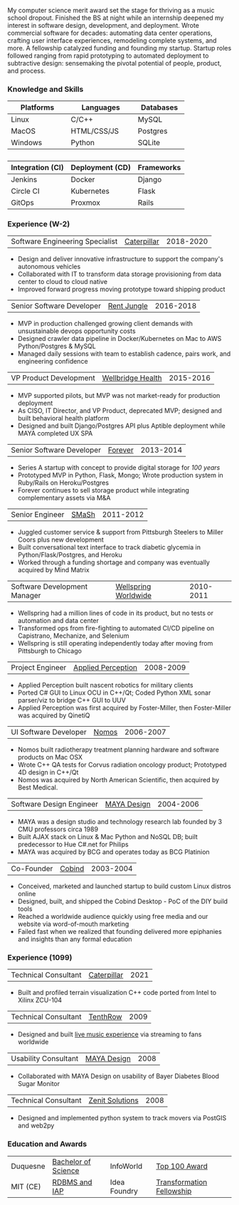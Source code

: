 <p>
My computer science merit award set the stage for thriving as a music school dropout. Finished the BS at night while an internship deepened my interest in software design, development, and deployment.
Wrote commercial software for decades: automating data center operations, crafting user interface experiences, remodeling complete systems, and more. 
A fellowship catalyzed funding and founding my startup. Startup roles followed ranging from rapid prototyping to automated deployment to subtractive design: sensemaking the  pivotal potential of people, product, and process.
</p>

<h3 id="knowledge-and-skills">Knowledge and Skills</h3>
<p>
<table class="skills">
<thead>
<tr>
<th>Platforms</th>
<th>Languages</th>
<th>Databases</th>
</tr>
</thead>
<tbody>
<tr>
<td>Linux</td>
<td>C/C++</td>
<td>MySQL</td>
</tr>

<tr>
<td>MacOS</td>
<td>HTML/CSS/JS</td>
<td>Postgres</td>
</tr>

<tr>
<td>Windows</td>
<td>Python</td>
<td>SQLite</td>
</tr>
</tbody>
<tr><td>&nbsp;&nbsp;</td></tr>
<thead>
<tr>
<th>Integration (CI)</th>
<th>Deployment (CD)</th>
<th>Frameworks</th>
</tr>
</thead>
<tbody>
<tr>
<td>Jenkins</td>
<td>Docker</td>
<td>Django</td>
</tr>
<tr>
<td>Circle CI</td>
<td>Kubernetes</td>
<td>Flask</td>
</tr>
<tr>
<td>GitOps</td>
<td>Proxmox</td>
<td>Rails</td>
</tr>
<tr>
</tr>
<tr>
</tr>

</tbody>
</table>
</p>

<h3>Experience (W-2)</h3>
<table class="experience">
<tbody>
<tr><td>Software Engineering Specialist</td><td><a href="https://en.wikipedia.org/wiki/Caterpillar_Inc.">Caterpillar</a></td><td>2018-2020</td>
</tr>
</table>
<p>
<ul><li>Design and deliver innovative infrastructure to support the company's autonomous vehicles</li>
<li>Collaborated with IT to transform data storage provisioning from data center to cloud to cloud native</li> 
<li>Improved forward progress moving prototype toward shipping product</li></ul>
</p>

<table class="experience">
<tbody>
<tr><td>Senior Software Developer</td><td><a href="https://en.wikipedia.org/wiki/RealPage">Rent Jungle</a></td><td>2016-2018</td>
</tr>
</table>
<p>
<ul><li>MVP in production challenged growing client demands with unsustainable devops opportunity costs</li>
<li>Designed crawler data pipeline in Docker/Kubernetes on Mac to AWS Python/Postgres &amp; MySQL</li>
<li>Managed daily sessions with team to establish cadence, pairs work, and engineering confidence</li></ul>
</p>
<table class="experience">
<tbody>
<tr><td>VP Product Development</td><td><a href="http://www.wellbridgehealth.com/licensing">Wellbridge Health</a></td><td>2015-2016</td>
</tr>
</table>
<p>
<ul><li>MVP supported pilots, but MVP was not market-ready for production deployment</li>
<li>As CISO, IT Director, and VP Product, deprecated MVP; designed and built behavioral health platform</li>
<li>Designed and built Django/Postgres API plus Aptible deployment while MAYA completed UX SPA</li></ul>
</p>
<table class="experience">
<tbody>
<tr><td>Senior Software Developer</td><td><a href="https://en.wikipedia.org/wiki/Forever_(website)">Forever</a></td><td>2013-2014</td>
</tr>
</table>
<p>
<ul><li>Series A startup with concept to provide digital storage for <em>100 years</em></li>
<li>Prototyped MVP in Python, Flask, Mongo; Wrote production system in Ruby/Rails on Heroku/Postgres</li>
<li>Forever continues to sell storage product while integrating complementary assets via M&amp;A</li></ul>
</p>
<table class="experience">
<tbody>
<tr><td>Senior Engineer</td><td><a href="https://www.crunchbase.com/organization/smash-technologies">SMaSh</a></td><td>2011-2012</td>
</tr>
</table>
<p>
<ul><li>Juggled customer service &amp; support from Pittsburgh Steelers to Miller Coors plus new development</li>
<li>Built conversational text interface to track diabetic glycemia in Python/Flask/Postgres, and Heroku</li>
<li>Worked through a funding shortage and company was eventually acquired by Mind Matrix</li></ul>
</p>
<table id="wellspring" class="experience">
<tbody>
<tr><td>Software Development Manager</td><td><a href="https://en.wikipedia.org/wiki/Wellspring_Worldwide">Wellspring Worldwide</a></td><td>2010-2011</td>
</tr>
</table>
<p>
<ul><li>Wellspring had a million lines of code in its product, but no tests or automation and data center</li>
<li>Transformed ops from fire-fighting to automated CI/CD pipeline on Capistrano, Mechanize, and Selenium</li>
<li>Wellspring is still operating independently today after moving from Pittsburgh to Chicago</li></ul>
</p>
<table class="experience">
<tbody>
<tr><td>Project Engineer</td><td><a href="https://www.qinetiq.com/en/what-we-do/services-and-products/talon-medium-sized-tactical-robot">Applied Perception</a></td ><td>2008-2009</td>
</tr>
</table>
<p>
<ul><li>Applied Perception built nascent robotics for military clients</li>
<li>Ported C# GUI to Linux OCU in C++/Qt; Coded Python XML sonar parser/viz to bridge C++ GUI to UUV</li>
<li>Applied Perception was first acquired by Foster-Miller, then Foster-Miller was acquired by QinetiQ</li></ul>
</p>
<table class="experience">
<tbody>
<tr><td>UI Software Developer</td><td><a href="http://www.nomos.com/pdf/BN_MB_Corvus_MSF0003_R1_06142016.pdf">Nomos</a></td><td>2006-2007</td>
</tr>
</table>
<p>
<ul><li>Nomos built radiotherapy treatment planning hardware and software products on Mac OSX</li>
<li>Wrote C++ QA tests for Corvus radiation oncology product; Prototyped 4D design in C++/Qt</li>
<li>Nomos was acquired by North American Scientific, then acquired by Best Medical.</li></ul>
</p>
<table class="experience">
<tbody>
<tr><td>Software Design Engineer</td><td><a href="https://remakelearning.org/organization/maya-design/">MAYA Design</a></td><td>2004-2006</td>
</tr>
</table>
<p>
<ul><li>MAYA was a design studio and technology research lab founded by 3 CMU professors circa 1989</li>
<li>Built AJAX stack on Linux & Mac Python and NoSQL DB; built predecessor to Hue C#.net for Philips</li>
<li>MAYA was acquired by BCG and operates today as BCG Platinion</li></ul>
</p>
<table class="experience">
<tbody>
<tr><td>Co-Founder</td><td><a href="https://no.wikipedia.org/wiki/Cobind_Desktop">Cobind</a></td><td>2003-2004</td>
</tr>
</table>
<p>
<ul><li>Conceived, marketed and launched startup to build custom Linux distros online</li>
<li>Designed, built, and shipped the Cobind Desktop - PoC of the DIY build tools</li>
<li>Reached a worldwide audience quickly using free media and our website via word-of-mouth marketing</li>
<li>Failed fast when we realized that founding delivered more epiphanies and insights than any formal education</ul>
</p>

<h3 id="short-term-experience">Experience (1099)</h3>
<table class="experience">
<tbody>
<tr><td>Technical Consultant</td><td><a href="https://en.wikipedia.org/wiki/Caterpillar_Inc.">Caterpillar</a></td><td>2021</td>
</tr>
</table>
<p>
<ul><li>Built and profiled terrain visualization C++ code ported from Intel to Xilinx ZCU-104</li></ul>
</p>
<table class="experience">
<tbody>
<tr><td>Technical Consultant</td><td><a href="https://www.youtube.com/user/TenthRowConcerts">TenthRow</a></td><td>2009</td>
</tr>
</table>
<p>
<ul><li>Designed and built <a href="https://www.youtube.com/user/TenthRowConcerts?app=desktop">live music experience</a> via streaming to fans worldwide</li></ul>
</p>
<table class="experience">
<tbody>
<tr><td>Usability Consultant</td><td><a href="https://www.fastcompany.com/1279088/inside-maya-designs-innovation-boot-camps">MAYA Design</a></td><td>2008</td>
</tr>
</table>
<p>
<ul><li>Collaborated with MAYA Design on usability of Bayer Diabetes Blood Sugar Monitor</li></ul>
</p>
<table class="experience">
<tbody>
<tr><td>Technical Consultant</td><td><a href="http://movemarker.com/pdf/Zenit_whitepaper.pdf">Zenit Solutions</a></td><td>2008</td>
</tr>
</table>
<p>
<ul><li>Designed and implemented python system to track movers via PostGIS and web2py</li></ul>
</p>

<h3>Education and Awards</h3>

<p>
<table class="education">
<tr><td>Duquesne</td><td><a href="https://www.duq.edu/academics/colleges-and-schools/business/index.php?school=Palumbo-Donahue+School+of+Business">Bachelor of Science</a></td>
<td>InfoWorld</b></td><td><a href="https://books.google.com/books?id=oDYEAAAAMBAJ&lpg=PA20&vq=u-form&pg=PA20#v=onepage&q=u-form&f=false">Top 100 Award</a></td></tr>
<tr><td>MIT (CE)<td><a href="https://philip.greenspun.com/teaching/rdbms-iap-2015">RDBMS and IAP</a></td><td>Idea Foundry</b></td><td><a href="https://www.ideafoundry.org/about#:~:text=Our%20initial%20program%2C%20The%20Transformational%20Fellowship%2C%20has%20evolved%20into%20our%20Impact%20Innovation%20Program%20and%20its%20portfolio%20has%20grown%20and%20created%20impact%20throughout%20the%20world.">Transformation Fellowship</a></td></tr>
</table>
</p>

